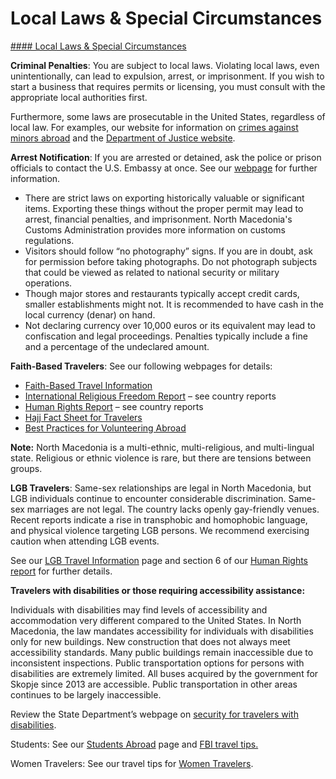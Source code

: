 # Local Laws & Special Circumstances

[#### Local Laws & Special Circumstances](javascript:void(0); "Local Laws & Special Circumstances")

**Criminal Penalties**: You are subject to local laws. Violating local laws, even unintentionally, can lead to expulsion, arrest, or imprisonment. If you wish to start a business that requires permits or licensing, you must consult with the appropriate local authorities first.

Furthermore, some laws are prosecutable in the United States, regardless of local law. For examples, our website for information on [crimes against minors abroad](https://travel.state.gov/content/travel/en/international-travel/emergencies/arrest-detention/crimes-against-minors.html) and the [Department of Justice website](https://www.justice.gov/archives/jm/criminal-resource-manual-1617-extraterritorial-criminal-jurisdiction-18-usc-112-878-970-1116).

**Arrest Notification**: If you are arrested or detained, ask the police or prison officials to contact the U.S. Embassy at once. See our [webpage](http://travel.state.gov/content/passports/english/emergencies/arrest.html) for further information.

* There are strict laws on exporting historically valuable or significant items. Exporting these things without the proper permit may lead to arrest, financial penalties, and imprisonment. North Macedonia's Customs Administration provides more information on customs regulations.
* Visitors should follow “no photography” signs. If you are in doubt, ask for permission before taking photographs. Do not photograph subjects that could be viewed as related to national security or military operations.
* Though major stores and restaurants typically accept credit cards, smaller establishments might not. It is recommended to have cash in the local currency (denar) on hand.
* Not declaring currency over 10,000 euros or its equivalent may lead to confiscation and legal proceedings. Penalties typically include a fine and a percentage of the undeclared amount.

**Faith-Based Travelers**: See our following webpages for details:

* [Faith-Based Travel Information](https://travel.state.gov/content/passports/en/go/faith-based-travel.html)
* [International Religious Freedom Report](https://www.state.gov/reports/2017-report-on-international-religious-freedom/) – see country reports
* [Human Rights Report](https://www.state.gov/reports/2018-country-reports-on-human-rights-practices/) – see country reports
* [Hajj Fact Sheet for Travelers](http://travel.state.gov/content/passports/en/go/Hajj.html)
* [Best Practices for Volunteering Abroad](https://travel.state.gov/content/passports/en/go/volunteer.html)

**Note:** North Macedonia is a multi-ethnic, multi-religious, and multi-lingual state. Religious or ethnic violence is rare, but there are tensions between groups.

**LGB Travelers**: Same-sex relationships are legal in North Macedonia, but LGB individuals continue to encounter considerable discrimination. Same-sex marriages are not legal. The country lacks openly gay-friendly venues. Recent reports indicate a rise in transphobic and homophobic language, and physical violence targeting LGB persons. We recommend exercising caution when attending LGB events.

See our [LGB Travel Information](http://travel.state.gov/content/passports/english/go/lgbt.html) page and section 6 of our [Human Rights report](http://www.state.gov/j/drl/rls/hrrpt/) for further details.

**Travelers with disabilities or those requiring accessibility assistance:**

Individuals with disabilities may find levels of accessibility and accommodation very different compared to the United States. In North Macedonia, the law mandates accessibility for individuals with disabilities only for new buildings. New construction that does not always meet accessibility standards. Many public buildings remain inaccessible due to inconsistent inspections. Public transportation options for persons with disabilities are extremely limited. All buses acquired by the government for Skopje since 2013 are accessible. Public transportation in other areas continues to be largely inaccessible.

Review the State Department’s webpage on [security for travelers with disabilities](https://travel.state.gov/content/travel/en/international-travel/before-you-go/travelers-with-special-considerations/traveling-with-disabilties.html).

Students: See our [Students Abroad](http://travel.state.gov/content/studentsabroad/en.html) page and [FBI travel tips.](https://www.fbi.gov/file-repository/business-travel-508.pdf/view)

Women Travelers: See our travel tips for [Women Travelers](http://travel.state.gov/content/passports/english/go/Women.html).